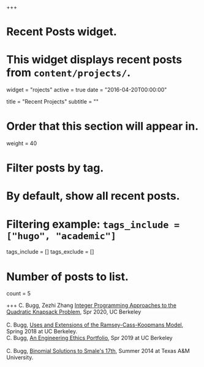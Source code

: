 +++
# Recent Posts widget.
# This widget displays recent posts from `content/projects/`.
widget = "rojects"
active = true
date = "2016-04-20T00:00:00"

title = "Recent Projects"
subtitle = ""

# Order that this section will appear in.
weight = 40

# Filter posts by tag.
#  By default, show all recent posts.
#  Filtering example: `tags_include = ["hugo", "academic"]`
tags_include = []
tags_exclude = []

# Number of posts to list.
count = 5

+++
C. Bugg, Zezhi Zhang [Integer Programming Approaches to the Quadratic Knapsack Problem](https://drive.google.com/file/d/1iVIAVDxlIGZ5DPmxNyTPC_od9EaOiH8n/view?usp=sharing), Spr 2020, UC Berkeley\
\
C. Bugg, [Uses and Extensions of the Ramsey-Cass-Koopmans Model](https://drive.google.com/file/d/1Ogjroq81mA-kfEr9cBqIaZX_V7qiw1tL/view?usp=sharing), Spring 2018 at UC Berkeley.
\
C. Bugg, [An Engineering Ethics Portfolio](https://drive.google.com/file/d/18S9HbjZSqOhk2mV74-2Xo3oHuoMvALj9/view?usp=sharing), Spr 2019 at UC Berkeley\
\
C. Bugg, [Binomial Solutions to Smale's 17th](https://www.math.tamu.edu/ugs/research/REU/results/REU_2014/CalebBuggPaper.pdf), Summer 2014 at Texas A&M University. 

